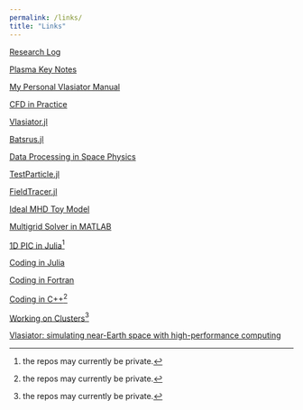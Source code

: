 ```yaml
---
permalink: /links/
title: "Links"
---
```


[Research Log](https://henry2004y.github.io/Ganymede/)

[Plasma Key Notes](https://henry2004y.github.io/KeyNotes/)

[My Personal Vlasiator Manual](https://henry2004y.github.io/vlasiator_manual)

[CFD in Practice](https://henry2004y.github.io/CFD_Practice/)

[Vlasiator.jl](https://henry2004y.github.io/Vlasiator.jl/dev/)

[Batsrus.jl](https://henry2004y.github.io/Batsrus.jl/dev/)

[Data Processing in Space Physics](https://henry2004y.github.io/VisAnaJulia/dev/)

[TestParticle.jl](https://henry2004y.github.io/TestParticle.jl/dev/)

[FieldTracer.jl](https://henry2004y.github.io/FieldTracer.jl/dev/)

[Ideal MHD Toy Model](https://henry2004y.github.io/Dante.jl/dev/)

[Multigrid Solver in MATLAB](https://github.com/henry2004y/MGSolver)

[1D PIC in Julia](https://github.com/henry2004y/kempo)[^1]

[Coding in Julia](https://henry2004y.github.io/JuliaNotes/)

[Coding in Fortran](https://github.com/henry2004y/FortranNotes/blob/master/notes/FortranNotes.pdf)

[Coding in C++](https://github.com/henry2004y/CxxNotes/blob/main/README.md)[^1]

[Working on Clusters](https://github.com/henry2004y/ScriptingNotes/blob/main/cluster/Clusters.md)[^1]

[Vlasiator: simulating near-Earth space with high-performance computing](https://space-travel.blog/vlasiator-d4929b68d27b)

[^1]: the repos may currently be private.